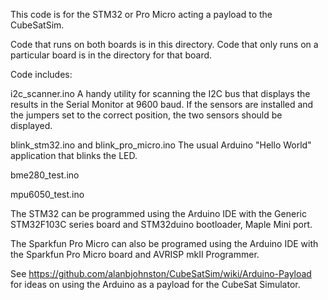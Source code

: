 This code is for the STM32 or Pro Micro acting a payload to the CubeSatSim.

Code that runs on both boards is in this directory.  Code that only runs on a particular board is in the directory for that board.

Code includes:

i2c_scanner.ino  A handy utility for scanning the I2C bus that displays the results in the Serial Monitor at 9600 baud.  If the sensors are installed and the jumpers set to the correct position, the two sensors should be displayed.

blink_stm32.ino and blink_pro_micro.ino  The usual Arduino "Hello World" application that blinks the LED.

bme280_test.ino

mpu6050_test.ino

The STM32 can be programmed using the Arduino IDE with the Generic STM32F103C series board and STM32duino bootloader, Maple Mini port.

The Sparkfun Pro Micro can also be programed using the Arduino IDE with the Sparkfun Pro Micro board and AVRISP mkII Programmer.

See https://github.com/alanbjohnston/CubeSatSim/wiki/Arduino-Payload for ideas on using the Arduino as a payload for the CubeSat Simulator.

